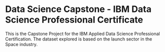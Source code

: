 # Data Science Capstone - IBM Data Science Professional Certificate

This is the Capstone Project for the IBM Applied Data Science Professional Certification. 
The dataset explored is based on the launch sector in the Space industry.
